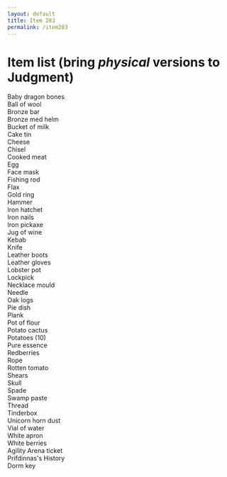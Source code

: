 ```yaml
---
layout: default
title: Item 283
permalink: /item283
---
```


# Item list (bring <em>physical</em> versions to Judgment)

Baby dragon bones \
Ball of wool \
Bronze bar \
Bronze med helm \
Bucket of milk \
Cake tin \
Cheese \
Chisel \
Cooked meat \
Egg \
Face mask \
Fishing rod \
Flax \
Gold ring \
Hammer \
Iron hatchet \
Iron nails \
Iron pickaxe \
Jug of wine \
Kebab \
Knife \
Leather boots \
Leather gloves \
Lobster pot \
Lockpick \
Necklace mould \
Needle \
Oak logs \
Pie dish \
Plank \
Pot of flour \
Potato cactus \
Potatoes (10) \
Pure essence \
Redberries \
Rope \
Rotten tomato \
Shears \
Skull \
Spade \
Swamp paste \
Thread \
Tinderbox \
Unicorn horn dust \
Vial of water \
White apron \
White berries \
Agility Arena ticket \
Prifdinnas's History \
Dorm key